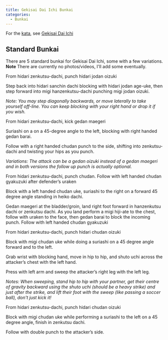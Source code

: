 ```yaml
---
title: Gekisai Dai Ichi Bunkai
categories:
  - Bunkai
---
```


For the [kata](/kata/), see [Gekisai Dai Ichi](/kata/gekisai-dai-ichi.md)

## Standard Bunkai

There are 5 standard bunkai for Gekisai Dai Ichi, some with a few variations.
**Note** There are currently no photos/videos, I'll add some eventually.

<Attack-Defense-Container label="1. Jodan age-uke">
  <Attack-Defense type="attack">From hidari zenkutsu-dachi, punch hidari jodan oizuki</Attack-Defense>
  <Attack-Defense type="defense">
  <p>Step back into hidari sanchin dachi blocking with hidari jodan age-uke, then step forward into migi hanzenkutsu-dachi punching migi jodan oizuki.</p>
  <p><i>Note: You may step diagonally backwards, or move laterally to take yourself off-line. You can keep blocking with your right hand or drop it if you wish.</i></p>
  </Attack-Defense>
</Attack-Defense-Container>

<Attack-Defense-Container label="2. Gedan Barai">
  <Attack-Defense type="attack">From hidari zenkutsu-dachi, kick gedan maegeri</Attack-Defense>
  <Attack-Defense type="defense">
  <p>Suriashi on a on a 45-degree angle to the left, blocking with right handed gedan barai.</p>
  <p>Follow with a right handed chudan punch to the side, shifting into zenkutsu-dachi and twisting your hips as you punch.</p>
  <p><i>Variations: The attack can be a gedan oizuki instead of a gedan maegeri and in both versions the follow up punch is actually optional.</i></p>
  </Attack-Defense>
</Attack-Defense-Container>

<Attack-Defense-Container label="3. Block-kick-elbow-uraken">
  <Attack-Defense type="attack">From hidari zenkutsu-dachi, punch chudan. Follow with left handed chudan gyakuzuki after defender’s uraken</Attack-Defense>
  <Attack-Defense type="defense">
  </Attack-Defense>
  <p>Block with a left handed chudan uke, suriashi to the right on a forward 45 degree angle standing in heiko dachi.</p> 
  <p>Gedan maegeri at the bladder/groin, land right foot forward in hanzenkutsu dachi or zenkutsu dachi. As you land perform a migi hiji-ate to the chest, follow with uraken to the face, then gedan barai to block the incoming punch. Follow with left handed chudan gyakuzuki</p>
</Attack-Defense-Container>

<Attack-Defense-Container label="4. Block and takedown">
  <Attack-Defense type="attack">From hidari zenkutsu-dachi, punch hidari chudan oizuki</Attack-Defense>
  <Attack-Defense type="defense">
  <p>Block with migi chudan uke while doing a suriashi on a 45 degree angle forward and to the left.</p>
  <p>Grab wrist with blocking hand, move in hip to hip, and shuto uchi across the attacker’s chest with the left hand.</p>
  <p>Press with left arm and sweep the attacker’s right leg with the left leg.</p>
  <p><i>Notes: When sweeping, stand hip to hip with your partner, get their centre of gravity backward using the shuto uchi (should be a heavy strike) and just after the strike, and lift their foot with the sweep (like passing a soccer ball), don't just kick it!</i></p>
  </Attack-Defense>
</Attack-Defense-Container>

<Attack-Defense-Container label="5. Double punch">
  <Attack-Defense type="attack">From hidari zenkutsu-dachi, punch hidari chudan oizuki</Attack-Defense>
  <Attack-Defense type="defense">
  <p>Block with migi chudan uke while performing a suriashi to the left on a 45 degree angle, finish in zenkutsu dachi.</p>
  <p>Follow with double punch to the attacker’s side.</p>
</Attack-Defense>
</Attack-Defense-Container>
